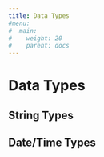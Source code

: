 ```yaml
---
title: Data Types
#menu: 
#  main:
#    weight: 20
#    parent: docs
---
```


# Data Types

## String Types

## Date/Time Types


